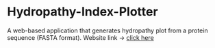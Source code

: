 # Hydropathy-Index-Plotter
A web-based application that generates hydropathy plot from a protein sequence (FASTA format).
Website link → [click here](https://share.streamlit.io/baby-phage/hydropathy-index-plotter/main/WebApp/hydropathy_plot.py)
